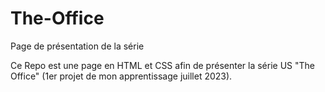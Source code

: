 # The-Office
Page de présentation de la série

Ce Repo est une page en HTML et CSS afin de présenter la série US "The Office" (1er projet de mon apprentissage juillet 2023).
